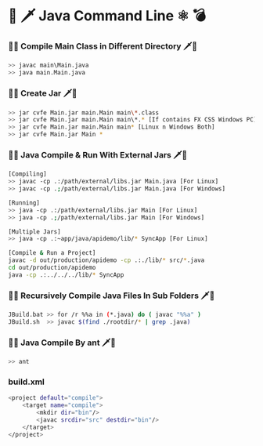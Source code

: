 # 🔫 🗡 Java Command Line ⚛ 💣 
### 🔪🔧 Compile Main Class in Different Directory 🗡🔨
```sh
>> javac main\Main.java
>> java main.Main.java
```

### 🔪🔧 Create Jar 🗡🔨
```sh
>> jar cvfe Main.jar main.Main main\*.class
>> jar cvfe Main.jar main.Main main\*.* [If contains FX CSS Windows PC]
>> jar cvfe Main.jar main.Main main* [Linux n Windows Both]
>> jar cvfe Main.jar Main *
```

### 🔪🔧 Java Compile & Run With External Jars 🗡🔨 
```sh
[Compiling]
>> javac -cp .:/path/external/libs.jar Main.java [For Linux]
>> javac -cp .;/path/external/libs.jar Main.java [For Windows]

[Running]
>> java -cp .:/path/external/libs.jar Main [For Linux]
>> java -cp .;/path/external/libs.jar Main [For Windows]

[Multiple Jars]
>> java -cp .:~app/java/apidemo/lib/* SyncApp [For Linux]

[Compile & Run a Project]
javac -d out/production/apidemo -cp .:./lib/* src/*.java
cd out/production/apidemo
java -cp .:../../../lib/* SyncApp
```


### 🔪🔧 Recursively Compile Java Files In Sub Folders 🗡🔨 
```sh
JBuild.bat >> for /r %%a in (*.java) do ( javac "%%a" )
JBuild.sh  >> javac $(find ./rootdir/* | grep .java)
```

### 🔪🔧 Java Compile By ant 🗡🔨
```sh
>> ant
```
### build.xml
```sh
<project default="compile">
    <target name="compile">
        <mkdir dir="bin"/>
        <javac srcdir="src" destdir="bin"/>
    </target>
</project>
```

